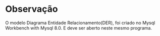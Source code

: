 # Observação
O modelo Diagrama Entidade Relacionamento(DER), foi criado no Mysql Workbench with Mysql 8.0. E deve ser aberto neste mesmo programa.